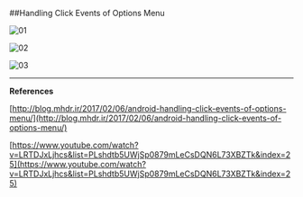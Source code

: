 ##Handling Click Events of Options Menu

![01](https://raw.githubusercontent.com/mhdr/AndroidSamples/master/021/images/01.png  "01")

![02](https://raw.githubusercontent.com/mhdr/AndroidSamples/master/021/images/02.png  "02")

![03](https://raw.githubusercontent.com/mhdr/AndroidSamples/master/021/images/03.png  "03")

***

**References**

[http://blog.mhdr.ir/2017/02/06/android-handling-click-events-of-options-menu/](http://blog.mhdr.ir/2017/02/06/android-handling-click-events-of-options-menu/) 

[https://www.youtube.com/watch?v=LRTDJxLjhcs&list=PLshdtb5UWjSp0879mLeCsDQN6L73XBZTk&index=25](https://www.youtube.com/watch?v=LRTDJxLjhcs&list=PLshdtb5UWjSp0879mLeCsDQN6L73XBZTk&index=25) 
